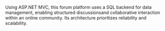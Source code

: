 Using ASP.NET MVC, this forum platform uses a SQL backend for data management, enabling structured discussionsand collaborative interaction within an online community. Its architecture prioritizes reliability and scalability.

